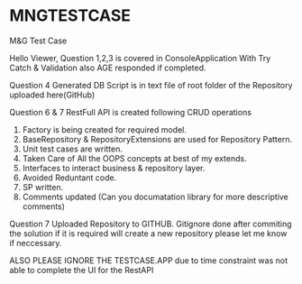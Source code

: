 # MNGTESTCASE
M&amp;G Test Case

Hello Viewer,
Question 1,2,3 is covered in ConsoleApplication With Try Catch & Validation also AGE responded if completed.

Question 4 Generated DB Script is in text file of root folder of the Repository uploaded here(GitHub)

Question 6 & 7
RestFull API is created following CRUD operations

1. Factory is being created for required model.
2. BaseRepository & RepositoryExtensions are used for Repository Pattern.
3. Unit test cases are written.
4. Taken Care of All the OOPS concepts at best of my extends.
5. Interfaces to interact business & repository layer.
6. Avoided Reduntant code.
7. SP written.
8. Comments updated (Can you documatation library for more descriptive comments)

Question 7
Uploaded Repository to GITHUB.
Gitignore done after commiting the solution if it is required will create a new repository please let me know if neccessary.



ALSO PLEASE IGNORE THE TESTCASE.APP due to time constraint was not able to complete the UI for the RestAPI
